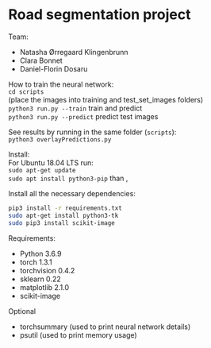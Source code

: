 # Road segmentation project

Team:   
- Natasha Ørregaard Klingenbrunn
- Clara Bonnet
- Daniel-Florin Dosaru

How to train the neural network:   
  `cd scripts`   
  (place the images into training and test_set_images folders)    
  `python3 run.py --train`     train and predict       
  `python3 run.py --predict`   predict test images      

See results by running in the same folder (`scripts`):    
`python3 overlayPredictions.py`

Install:    
For Ubuntu 18.04 LTS run:     
`sudo apt-get update`      
`sudo apt install python3-pip`
than ,    

Install all the necessary dependencies:
```bash
pip3 install -r requirements.txt
sudo apt-get install python3-tk
sudo pip3 install scikit-image
```

Requirements:
* Python 3.6.9  
* torch 1.3.1
* torchvision 0.4.2
* sklearn 0.22
* matplotlib 2.1.0  
* scikit-image

Optional   
* torchsummary  (used to print neural network details)
* psutil (used to print memory usage)
